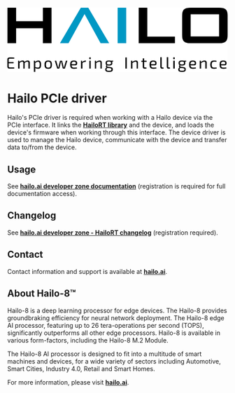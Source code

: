 <p align="left">
  <img src=".logo.svg" />
</p>


# Hailo PCIe driver #

Hailo's PCIe driver is required when working with a Hailo device via the PCIe interface. It links the [**HailoRT library**](https://github.com/hailo-ai/hailort)
and the device, and loads the device's firmware when working through this interface. The device driver
is used to manage the Hailo device, communicate with the device and transfer data to/from the device.

## Usage

See [**hailo.ai developer zone documentation**](https://hailo.ai/developer-zone/documentation/hailort/latest/?sp_referrer=drivers/pcie_linux.html) (registration is required for  full documentation access).

## Changelog

See [**hailo.ai developer zone - HailoRT changelog**](https://hailo.ai/developer-zone/documentation/hailort/latest/?sp_referrer=changelog/changelog.html) (registration required).

## Contact

Contact information and support is available at [**hailo.ai**](https://hailo.ai/contact-us/).

## About Hailo-8™

Hailo-8 is a deep learning processor for edge devices. The Hailo-8 provides groundbraking efficiency for neural network deployment.
The Hailo-8 edge AI processor, featuring up to 26 tera-operations per second (TOPS), significantly outperforms all other edge processors.
Hailo-8 is available in various form-factors, including the Hailo-8 M.2 Module.

The Hailo-8 AI processor is designed to fit into a multitude of smart machines and devices, for a wide variety of sectors including Automotive, Smart Cities, Industry 4.0,
Retail and Smart Homes.

For more information, please visit [**hailo.ai**](https://hailo.ai/).
